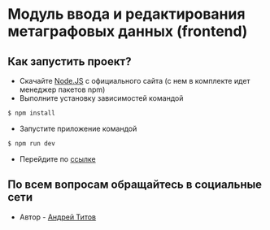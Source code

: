 # Модуль ввода и редактирования метаграфовых данных (frontend)

## Как запустить проект?
- Скачайте [Node.JS](https://nodejs.org/en) с официального сайта (с нем в комплекте идет менеджер пакетов npm)
- Выполните установку зависимостей командой 

```bash
$ npm install
```
- Запустите приложение командой

```bash
$ npm run dev
```

- Перейдите по [ссылке](http://localhost:5173/)

## По всем вопросам обращайтесь в социальные сети

- Автор - [Андрей Титов](https://t.me/prodigall)